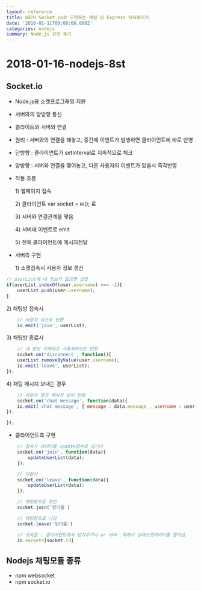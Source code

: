 ```yaml
---
layout: reference
title: 8회차 Socket.io로 구현하는 채팅 및 Express 익숙해지기
date: '2018-01-11T00:00:00.000Z'
categories: nodejs
summary: Node.js 강의 후기
---
```


# 2018-01-16-nodejs-8st

## Socket.io

* Node.js용 소켓프로그래밍 지원
* 서버와의 양방향 통신
* 클라이트와 서버와 연결
* 원리 : 서버와의 연결을 해놓고, 중간에 이벤트가 발생하면 클라이언트에 바로 반영
* 단방향 : 클라이언트가 setInterval로 지속적으로 체크
* 양방향 : 서버와 연결을 맺어놓고, 다른 사용자의 이벤트가 있을시 즉각반영 
* 작동 흐름

  1\) 웹페이지 접속

  2\) 클라이언트 var socket = io\(\); 로

  3\) 서버와 연결관계를 맺음

  4\) 서버에 이벤트로 emit

  5\) 전체 클라이언트에 메시지전달

* 서버측 구현

  1\) 소켓접속시 사용자 정보 갱신

```javascript
// userList에 내 정보가 없으면 삽입
if(userList.indexOf(user.username) === -1){
    userList.push(user.username);
}
```

2\) 채팅방 접속시

```javascript
    // 사용자 리스트 반환
    io.emit('join', userList);
```

3\) 채팅방 종료시

```javascript
    // 내 정보 삭제하고 사용자리스트 반환
    socket.on('disconnect', function(){            
    userList.removeByValue(user.username);
    io.emit('leave', userList);
});
```

4\) 채팅 메시지 보내는 경우

```javascript
    // 사용자 명과 메시지 같이 반환
    socket.on('chat message', function(data){
    io.emit('chat message', { message : data.message , username : user.username });
});

});
```

* 클라이언트측 구현

```javascript
    // 접속시 데이터를 update함수로 넘긴다
    socket.on('join', function(data){
        updateUserList(data);
    });
```

```javascript
    // 이탈시
    socket.on('leave', function(data){
        updateUserList(data);
    });
```

```javascript
    // 채팅방으로 조인
    socket.join('방이름')
```

```javascript
    // 채팅방으로 나감
    socket.leave('방이름')
```

```javascript
    // 귓속말 : 클라이언트에서 넘겨주거나 or 서버  측에서 상대소켓아이디를 알아냄
    io.sockets[socket.id]
```

## Nodejs 채팅모듈 종류

* npm websocket
* npm socket.io

